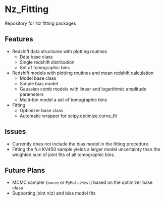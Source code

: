 # Nz_Fitting
Repository for Nz fitting packages

## Features
- Redshift data structures with plotting routines
  - Data base class
  - Single redshift distribution
  - Set of tomographic bins
- Redshift models with plotting routines and mean redshift calculation
  - Model base class 
  - Simple bias model
  - Gaussian comb models with linear and logarithmic amplitude parameters
  - Multi-bin model a set of tomographic bins
- Fitting
  - Optimizer base class
  - Automatic wrapper for scipy.optimize.curve_fit

## Issues
- Currently does not include the bias model in the fitting procedure.
- Fitting the full KV450 sample yields a larger model uncertainty than the weighted sum of joint fits of all tomographic bins.

## Future Plans
- MCMC sampler (`emcee` or `PyMulitNest`) based on the optimizer base class
- Supporting joint n(z) and bias model fits
